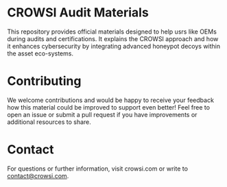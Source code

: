 # CROWSI Audit Materials
This repository provides official materials designed to help usrs like OEMs during audits and certifications. It explains the CROWSI approach and how it enhances cybersecurity by integrating advanced honeypot decoys within the asset eco-systems.

# Contributing
We welcome contributions and would be happy to receive your feedback how this material could be improved to support even better! 
Feel free to open an issue or submit a pull request if you have improvements or additional resources to share.

# Contact
For questions or further information, visit crowsi.com or write to contact@crowsi.com.